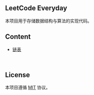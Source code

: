 ## LeetCode Everyday

本项目用于存储数据结构与算法的实现代码。

## Content
- [链表](https://github.com/jynxio/leetcode-everyday/blob/main/linked-list.js)

<br />

## License

本项目遵循 [MIT](https://github.com/jynxio/leetcode-everyday/blob/main/LICENSE) 协议。

